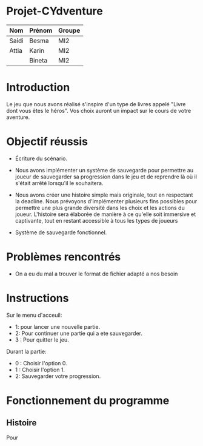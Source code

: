 # Projet-CYdventure
| Nom             | Prénom | Groupe|
|---              |---     |---    |
| Saidi           | Besma  | MI2   |
| Attia           | Karin  | MI2   |
|                 |Bineta  | MI2   |

# Introduction
Le jeu que nous avons réalisé s'inspire d'un type de livres appelé "Livre dont vous êtes le héros". Vos choix auront un impact sur le cours de votre aventure. 

# Objectif réussis

- Écriture du scénario.

- Nous avons implémenter un système de sauvegarde pour permettre au joueur de sauvegarder sa progression dans le jeu et de reprendre là où il s'était arrêté lorsqu'il le souhaitera.

- Nous avons créer une histoire simple mais originale, tout en respectant la deadline. Nous prévoyons d'implémenter plusieurs fins possibles pour permettre une plus grande diversité dans les choix et les actions du joueur. L'histoire sera élaborée de manière à ce qu'elle soit immersive et captivante, tout en restant accessible à tous les types de joueurs

- Système de sauvegarde fonctionnel.
# Problèmes rencontrés
- On a eu du mal a trouver le format de fichier adapté a nos besoin 


# Instructions
Sur le menu d'acceuil:

- 1: pour lancer une nouvelle partie.
- 2: Pour continuer une partie qui a ete sauvegarder.
- 3 : Pour quitter le jeu.

Durant la partie:

- 0 : Choisir l'option 0.
- 1 : Choisir l'option 1.
- 2: Sauvegarder votre progression.

# Fonctionnement du programme
  ## Histoire
Pour
